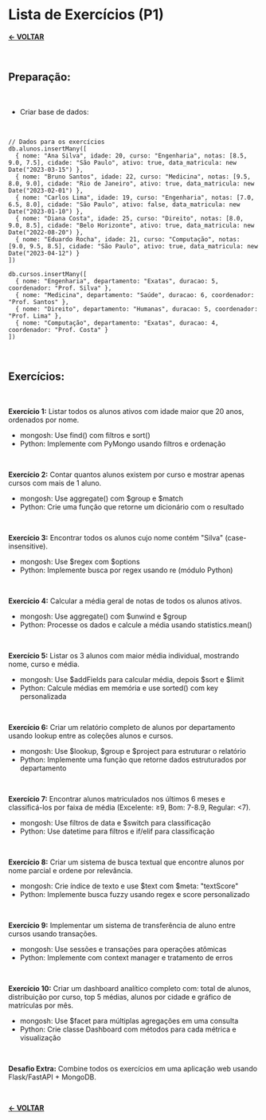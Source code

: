 # Lista de Exercícios (P1)

[**<- VOLTAR**](https://github.com/Leandro-Cardoso/Vassouras-Banco-de-Dados-Nao-Relacionais)

<br>

## Preparação:

<br>

* Criar base de dados:

<br>

```[MongoDB]
// Dados para os exercícios
db.alunos.insertMany([
  { nome: "Ana Silva", idade: 20, curso: "Engenharia", notas: [8.5, 9.0, 7.5], cidade: "São Paulo", ativo: true, data_matricula: new Date("2023-03-15") },
  { nome: "Bruno Santos", idade: 22, curso: "Medicina", notas: [9.5, 8.0, 9.0], cidade: "Rio de Janeiro", ativo: true, data_matricula: new Date("2023-02-01") },
  { nome: "Carlos Lima", idade: 19, curso: "Engenharia", notas: [7.0, 6.5, 8.0], cidade: "São Paulo", ativo: false, data_matricula: new Date("2023-01-10") },
  { nome: "Diana Costa", idade: 25, curso: "Direito", notas: [8.0, 9.0, 8.5], cidade: "Belo Horizonte", ativo: true, data_matricula: new Date("2022-08-20") },
  { nome: "Eduardo Rocha", idade: 21, curso: "Computação", notas: [9.0, 9.5, 8.5], cidade: "São Paulo", ativo: true, data_matricula: new Date("2023-04-12") }
])

db.cursos.insertMany([
  { nome: "Engenharia", departamento: "Exatas", duracao: 5, coordenador: "Prof. Silva" },
  { nome: "Medicina", departamento: "Saúde", duracao: 6, coordenador: "Prof. Santos" },
  { nome: "Direito", departamento: "Humanas", duracao: 5, coordenador: "Prof. Lima" },
  { nome: "Computação", departamento: "Exatas", duracao: 4, coordenador: "Prof. Costa" }
])
```

<br>

## Exercícios:

<br>

**Exercício 1:** Listar todos os alunos ativos com idade maior que 20 anos, ordenados por nome.

* mongosh: Use find() com filtros e sort()
* Python: Implemente com PyMongo usando filtros e ordenação

<br>

**Exercício 2:** Contar quantos alunos existem por curso e mostrar apenas cursos com mais de 1 aluno.

* mongosh: Use aggregate() com $group e $match
* Python: Crie uma função que retorne um dicionário com o resultado

<br>

**Exercício 3:** Encontrar todos os alunos cujo nome contém "Silva" (case-insensitive).

* mongosh: Use $regex com $options
* Python: Implemente busca por regex usando re (módulo Python)

<br>

**Exercício 4:** Calcular a média geral de notas de todos os alunos ativos.

* mongosh: Use aggregate() com $unwind e $group
* Python: Processe os dados e calcule a média usando statistics.mean()

<br>

**Exercício 5:** Listar os 3 alunos com maior média individual, mostrando nome, curso e média.

* mongosh: Use $addFields para calcular média, depois $sort e $limit
* Python: Calcule médias em memória e use sorted() com key personalizada

<br>

**Exercício 6:** Criar um relatório completo de alunos por departamento usando lookup entre as coleções alunos e cursos.

* mongosh: Use $lookup, $group e $project para estruturar o relatório
* Python: Implemente uma função que retorne dados estruturados por departamento

<br>

**Exercício 7:** Encontrar alunos matriculados nos últimos 6 meses e classificá-los por faixa de média (Excelente: ≥9, Bom: 7-8.9, Regular: <7).

* mongosh: Use filtros de data e $switch para classificação
* Python: Use datetime para filtros e if/elif para classificação

<br>

**Exercício 8:** Criar um sistema de busca textual que encontre alunos por nome parcial e ordene por relevância.

* mongosh: Crie índice de texto e use $text com $meta: "textScore"
* Python: Implemente busca fuzzy usando regex e score personalizado

<br>

**Exercício 9:** Implementar um sistema de transferência de aluno entre cursos usando transações.

* mongosh: Use sessões e transações para operações atômicas
* Python: Implemente com context manager e tratamento de erros

<br>

**Exercício 10:** Criar um dashboard analítico completo com: total de alunos, distribuição por curso, top 5 médias, alunos por cidade e gráfico de matrículas por mês.

* mongosh: Use $facet para múltiplas agregações em uma consulta
* Python: Crie classe Dashboard com métodos para cada métrica e visualização

<br>

**Desafio Extra:** Combine todos os exercícios em uma aplicação web usando Flask/FastAPI + MongoDB.

<br>

[**<- VOLTAR**](https://github.com/Leandro-Cardoso/Vassouras-Banco-de-Dados-Nao-Relacionais)
